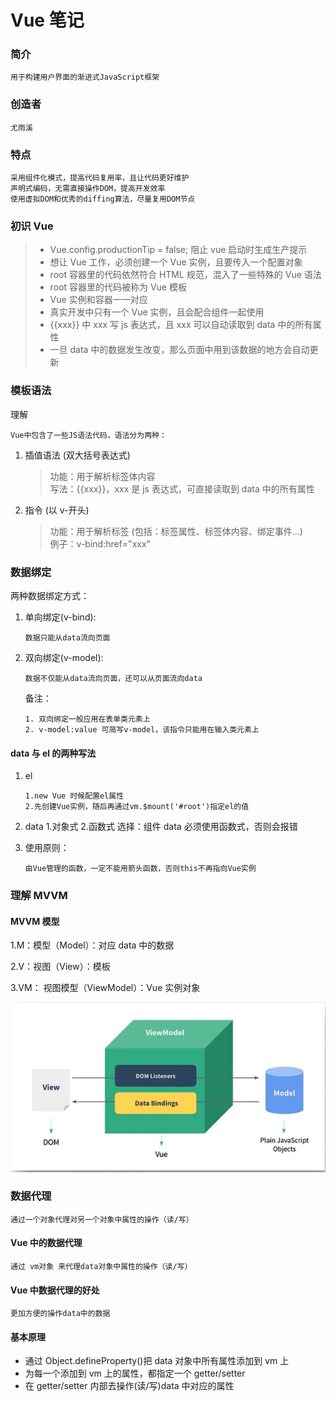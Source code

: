 # Vue 笔记

### 简介

    用于构建用户界面的渐进式JavaScript框架

### 创造者

    尤雨溪

### 特点

    采用组件化模式，提高代码复用率，且让代码更好维护
    声明式编码，无需直接操作DOM，提高开发效率
    使用虚拟DOM和优秀的diffing算法，尽量复用DOM节点

### 初识 Vue

> - Vue.config.productionTip = false; 阻止 vue 启动时生成生产提示
> - 想让 Vue 工作，必须创建一个 Vue 实例，且要传入一个配置对象
> - root 容器里的代码依然符合 HTML 规范，混入了一些特殊的 Vue 语法
> - root 容器里的代码被称为 Vue 模板
> - Vue 实例和容器一一对应
> - 真实开发中只有一个 Vue 实例，且会配合组件一起使用
> - {{xxx}} 中 xxx 写 js 表达式，且 xxx 可以自动读取到 data 中的所有属性
> - 一旦 data 中的数据发生改变，那么页面中用到该数据的地方会自动更新

### 模板语法

理解

    Vue中包含了一些JS语法代码，语法分为两种：

1. 插值语法 (双大括号表达式)

   > 功能：用于解析标签体内容  
   > 写法：{{xxx}}，xxx 是 js 表达式，可直接读取到 data 中的所有属性

2. 指令 (以 v-开头)
   > 功能：用于解析标签 (包括：标签属性、标签体内容、绑定事件...)  
   > 例子：v-bind:href="xxx"

### 数据绑定

两种数据绑定方式：

1.  单向绑定(v-bind):

        数据只能从data流向页面

2.  双向绑定(v-model):

        数据不仅能从data流向页面，还可以从页面流向data

    备注：

        1. 双向绑定一般应用在表单类元素上
        2. v-model:value 可简写v-model，该指令只能用在输入类元素上

#### data 与 el 的两种写法

1.  el

        1.new Vue 时候配置el属性
        2.先创建Vue实例，随后再通过vm.$mount('#root')指定el的值

2.  data 1.对象式 2.函数式
    选择：组件 data 必须使用函数式，否则会报错
3.  使用原则：

        由Vue管理的函数，一定不能用箭头函数，否则this不再指向Vue实例

### 理解 MVVM

#### MVVM 模型

1.M：模型（Model）：对应 data 中的数据

2.V：视图（View）：模板

3.VM： 视图模型（ViewModel）：Vue 实例对象

![MVVM](img/../vue_basic/img/MVVM.png)

### 数据代理

    通过一个对象代理对另一个对象中属性的操作（读/写）

#### Vue 中的数据代理

    通过 vm对象 来代理data对象中属性的操作（读/写）

#### Vue 中数据代理的好处

    更加方便的操作data中的数据

#### 基本原理

- 通过 Object.defineProperty()把 data 对象中所有属性添加到 vm 上
- 为每一个添加到 vm 上的属性，都指定一个 getter/setter
- 在 getter/setter 内部去操作(读/写)data 中对应的属性
